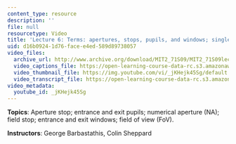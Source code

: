 ```yaml
---
content_type: resource
description: ''
file: null
resourcetype: Video
title: 'Lecture 6: Terms: apertures, stops, pupils, and windows; single-lens camera'
uid: d16b0924-1d76-face-e4ed-589d89738057
video_files:
  archive_url: http://www.archive.org/download/MIT2_71S09/MIT2_71S09lec06_300k.mp4
  video_captions_file: https://open-learning-course-data-rc.s3.amazonaws.com/2-71-optics-spring-2009/01c29d85fecb567b8e32d6cca21b4f25_jKHejk45Sg.vtt
  video_thumbnail_file: https://img.youtube.com/vi/_jKHejk45Sg/default.jpg
  video_transcript_file: https://open-learning-course-data-rc.s3.amazonaws.com/2-71-optics-spring-2009/0bbdd43df5c0af54d67c0d3d3181edf5_jKHejk45Sg.pdf
video_metadata:
  youtube_id: _jKHejk45Sg
---
```


**Topics**: Aperture stop; entrance and exit pupils; numerical aperture (NA); field stop; entrance and exit windows; field of view (FoV).

**Instructors**: George Barbastathis, Colin Sheppard